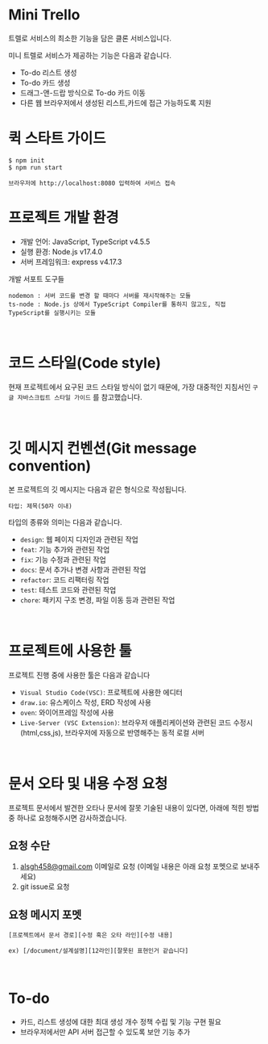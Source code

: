 # Mini Trello

트렐로 서비스의 최소한 기능을 담은 클론 서비스입니다.

미니 트렐로 서비스가 제공하는 기능은 다음과 같습니다.

- To-do 리스트 생성
- To-do 카드 생성
- 드래그-앤-드랍 방식으로 To-do 카드 이동
- 다른 웹 브라우저에서 생성된 리스트,카드에 접근 가능하도록 지원

# 퀵 스타트 가이드

```
$ npm init
$ npm run start

브라우저에 http://localhost:8080 입력하여 서비스 접속
```

# 프로젝트 개발 환경

- 개발 언어: JavaScript, TypeScript v4.5.5
- 실행 환경: Node.js v17.4.0
- 서버 프레임워크: express v4.17.3

개발 서포트 도구들

```
nodemon : 서버 코드를 변경 할 때마다 서버를 재시작해주는 모듈
ts-node : Node.js 상에서 TypeScript Compiler를 통하지 않고도, 직접 TypeScript를 실행시키는 모듈
```

<br>

# 코드 스타일(Code style)

현재 프로젝트에서 요구된 코드 스타일 방식이 없기 때문에, 가장 대중적인 지침서인 <a ref=" https://google.github.io/styleguide/jsguide.html">`구글 자바스크립트 스타일 가이드`</a> 를 참고했습니다.

<br>

# 깃 메시지 컨벤션(Git message convention)

본 프로젝트의 깃 메시지는 다음과 같은 형식으로 작성됩니다.

```
타입: 제목(50자 이내)
```

타입의 종류와 의미는 다음과 같습니다.

- `design`: 웹 페이지 디자인과 관련된 작업
- `feat`: 기능 추가와 관련된 작업
- `fix`: 기능 수정과 관련된 작업
- `docs`: 문서 추가나 변경 사항과 관련된 작업
- `refactor`: 코드 리팩터링 작업
- `test`: 테스트 코드와 관련된 작업
- `chore`: 패키지 구조 변경, 파일 이동 등과 관련된 작업

<br>

# 프로젝트에 사용한 툴

프로젝트 진행 중에 사용한 툴은 다음과 같습니다

- `Visual Studio Code(VSC)`: 프로젝트에 사용한 에디터
- `draw.io`: 유스케이스 작성, ERD 작성에 사용
- `oven`: 와이어프레임 작성에 사용
- `Live-Server (VSC Extension)`: 브라우저 애플리케이션와 관련된 코드 수정시(html,css,js), 브라우저에 자동으로 반영해주는 동적 로컬 서버

<br>

# 문서 오타 및 내용 수정 요청

프로젝트 문서에서 발견한 오타나 문서에 잘못 기술된 내용이 있다면, 아래에 적힌 방법 중 하나로 요청해주시면 감사하겠습니다.

## 요청 수단

1. alsgh458@gmail.com 이메일로 요청 (이메일 내용은 아래 요청 포멧으로 보내주세요)
2. git issue로 요청

## 요청 메시지 포멧

```
[프로젝트에서 문서 경로][수정 혹은 오타 라인][수정 내용]

ex) [/document/설계설명][12라인][잘못된 표현인거 같습니다]
```

<br>

# To-do

- 카드, 리스트 생성에 대한 최대 생성 개수 정책 수립 및 기능 구현 필요
- 브라우저에서만 API 서버 접근할 수 있도록 보안 기능 추가
